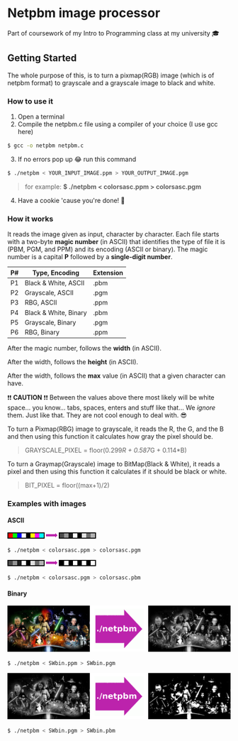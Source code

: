# Netpbm image processor

Part of coursework of my Intro to Programming class at my university :mortar_board:

## Getting Started

The whole purpose of this, is to turn a pixmap(RGB) image (which is of netpbm format) to grayscale and a grayscale image to black and white.

### How to use it
1. Open a terminal
2. Compile the netpbm.c file using a compiler of your choice (I use gcc here)
```bash
$ gcc -o netpbm netpbm.c
```
3. If no errors pop up :joy: run this command
```bash
$ ./netpbm < YOUR_INPUT_IMAGE.ppm > YOUR_OUTPUT_IMAGE.pgm
```
> for example: **$ ./netpbm < colorsasc.ppm > colorsasc.pgm**
4. Have a cookie 'cause you're done! :cookie:


### How it works
It reads the image given as input, character by character.
Each file starts with a two-byte **magic number** (in ASCII) that identifies the type of file it is (PBM, PGM, and PPM) and its encoding (ASCII or binary). The magic number is a capital **P** followed by a **single-digit number**.

P# | Type, Encoding | Extension
------------ | ------------- | -------------
P1 | Black & White, ASCII | .pbm
P2 | Grayscale, ASCII | .pgm
P3 | RBG, ASCII | .ppm
P4 | Black & White, Binary | .pbm
P5 | Grayscale, Binary | .pgm
P6 | RBG, Binary | .ppm

After the magic number, follows the **width** (in ASCII).

After the width, follows the **height** (in ASCII).

After the width, follows the **max** value (in ASCII) that a given character can have.

:exclamation::exclamation: **CAUTION** :exclamation::exclamation: Between the values above there most likely will be white space... you know... tabs, spaces, enters and stuff like that... We *ignore* them. Just like that. They are not cool enough to deal with. :sunglasses:

To turn a Pixmap(RBG) image to grayscale, it reads the R, the G, and the B and then using this function it calculates how gray the pixel should be.

> GRAYSCALE_PIXEL = floor(0.299*R + 0.587*G + 0.114*B)

To turn a Graymap(Grayscale) image to BitMap(Black & White), it reads a pixel and then using this function it calculates if it should be black or white.

> BIT_PIXEL = floor((max+1)/2)

### Examples with images

#### ASCII

![colorsasc.ppm to colorsasc.pgm](https://github.com/constantinosgeorgiou/netpbm-image-processor/blob/master/imgs/examples/AscPPMtoAscPGM.png)
```bash
$ ./netpbm < colorsasc.ppm > colorsasc.pgm
```
![colorsasc.pgm to colorsasc.pbm](https://github.com/constantinosgeorgiou/netpbm-image-processor/blob/master/imgs/examples/AscPGMtoAscPBM.png)
```bash
$ ./netpbm < colorsasc.pgm > colorsasc.pbm
```

#### Binary

![SWbin.ppm to SWbin.pgm](https://github.com/constantinosgeorgiou/netpbm-image-processor/blob/master/imgs/examples/BinPPMtoBinPGM.png)
```bash
$ ./netpbm < SWbin.ppm > SWbin.pgm
```

![SWbin.pgm to SWbin.pbm](https://github.com/constantinosgeorgiou/netpbm-image-processor/blob/master/imgs/examples/BinPGMtoBinPBM.png)
```bash
$ ./netpbm < SWbin.pgm > SWbin.pbm
```
